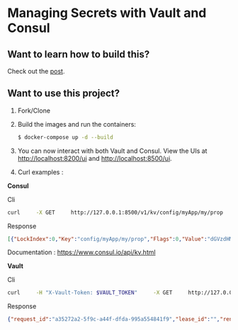 # Managing Secrets with Vault and Consul

## Want to learn how to build this?

Check out the [post](https://testdriven.io/managing-secrets-with-vault-and-consul).

## Want to use this project?

1. Fork/Clone

1. Build the images and run the containers:

    ```sh
    $ docker-compose up -d --build
    ```

1. You can now interact with both Vault and Consul. View the UIs at [http://localhost:8200/ui](http://localhost:8200/ui) and [http://localhost:8500/ui](http://localhost:8500/ui).

1. Curl examples :

**Consul**

Cli
```sh
curl     -X GET     http://127.0.0.1:8500/v1/kv/config/myApp/my/prop
```

Response
```json
[{"LockIndex":0,"Key":"config/myApp/my/prop","Flags":0,"Value":"dGVzdHM=","CreateIndex":1281,"ModifyIndex":1367}]
```
Documentation : https://www.consul.io/api/kv.html

**Vault**

Cli
```sh
curl     -H "X-Vault-Token: $VAULT_TOKEN"     -X GET     http://127.0.0.1:8200/v1/secret/foo
```

Response
```json
{"request_id":"a35272a2-5f9c-a44f-dfda-995a554841f9","lease_id":"","renewable":false,"lease_duration":2764800,"data":{"bar":"precious"},"wrap_info":null,"warnings":null,"auth":null}
```